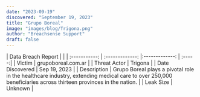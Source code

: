```yaml
---
date: "2023-09-19"
discovered: "September 19, 2023"
title: "Grupo Boreal"
image: "images/blog/Trigona.png"
author: "Breachsense Support"
draft: false
---
```


| Data Breach Report           |              | 
| :-----------: | :-------------:     |:-------------:    | :-----:|
| Victim      | grupoboreal.com.ar      | 
| Threat Actor      | Trigona      | 
| Date Discovered      | Sep 19, 2023      | 
| Description      | Grupo Boreal plays a pivotal role in the healthcare industry, extending medical care to over 250,000 beneficiaries across thirteen provinces in the nation.      | 
| Leak Size      | Unknown      | 

